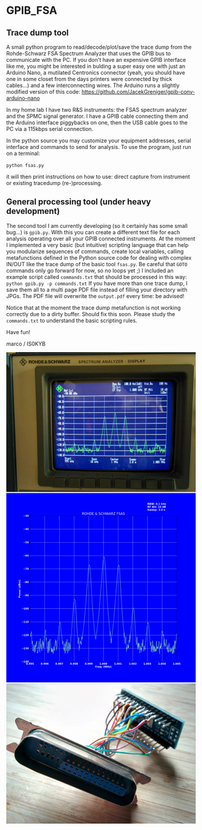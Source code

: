 # GPIB_FSA

## Trace dump tool
A small python program to read/decode/plot/save the trace dump from the Rohde-Schwarz FSA Spectrum Analyzer that uses the GPIB bus to communicate with the PC. If you don't have an expensive GPIB interface like me, you might be interested in bulding a super easy one with just an Arduino Nano, a mutilated Centronics connector (yeah, you should have one in some closet from the days printers were connected by thick cables...) and a few interconnecting wires. The Arduino runs a slightly modified version of this code: https://github.com/JacekGreniger/gpib-conv-arduino-nano

In my home lab I have two R&S instruments: the FSAS spectrum analyzer and the SPMC signal generator. I have a GPIB cable connecting them and the Arduino interface piggybacks on one, then the USB cable goes to the PC via a 115kbps serial connection.

In the python source you may customize your equipment addresses, serial interface and commands to send for analysis.
To use the program, just run on a terminal:

`python fsas.py`

it will then print instructions on how to use: direct capture from instrument or existing tracedump (re-)processing.

## General processing tool (under heavy development)
The second tool I am currently developing (so it certainly has some small bug...) is `gpib.py`. With this you can create a different text file for each analysis operating over all your GPIB connected instruments.
At the moment I implemented a very basic (but intuitive) scripting language that can help you modularize sequences of commands, create local variables, calling metafunctions defined in the Python source code for dealing with complex IN/OUT like the trace dump of the basic tool `fsas.py`. Be careful that `GOTO` commands only go forward for now, so no loops yet ;)
I included an example script called `commands.txt` that should be processed in this way:
`python gpib.py -p commands.txt`
If you have more than one trace dump, I save them all to a multi page PDF file instead of filling your directory with JPGs. The PDF file will overwrite the `output.pdf` every time: be advised!

Notice that at the moment the trace dump metafunction is not working correctly due to a dirty buffer. Should fix this soon.
Please study the `commands.txt` to understand the basic scripting rules.


Have fun!

marco / IS0KYB

![Original FSAS image](https://github.com/mcogoni/GPIB_FSA/blob/master/FSAS_AM_signal.jpg)
![Image generated by the script](https://github.com/mcogoni/GPIB_FSA/blob/master/GPIB_tracedump.2018-04-13_13:40:29.png)
![The ugly adapter](https://github.com/mcogoni/GPIB_FSA/blob/master/Arduino-GPIB-USB-interface.jpg)
